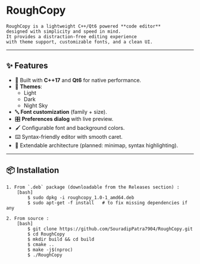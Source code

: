 # RoughCopy

    RoughCopy is a lightweight C++/Qt6 powered **code editor** 
    designed with simplicity and speed in mind.  
    It provides a distraction-free editing experience 
    with theme support, customizable fonts, and a clean UI.

---

## ✨ Features
- 🚀 Built with **C++17** and **Qt6** for native performance.
- 🎨 **Themes**:
  - Light
  - Dark
  - Night Sky
- 🔤 **Font customization** (family + size).
- 🎛️ **Preferences dialog** with live preview.
- 🖌️ Configurable font and background colors.
- ⌨️ Syntax-friendly editor with smooth caret.
- 🧩 Extendable architecture (planned: minimap, syntax highlighting).

---

## 📦 Installation

    1. From `.deb` package (downloadable from the Releases section) :
        [bash]
            $ sudo dpkg -i roughcopy_1.0-1_amd64.deb
            $ sudo apt-get -f install   # to fix missing dependencies if any

    2. From source :
        [bash]
            $ git clone https://github.com/SouradipPatra7904/RoughCopy.git
            $ cd RoughCopy
            $ mkdir build && cd build
            $ cmake ..
            $ make -j$(nproc)
            $ ./RoughCopy

